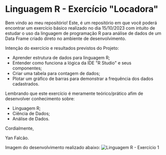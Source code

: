 # Linguagem R - Exercício "Locadora"

Bem vindo ao meu repositório! Este, é um repositório em que você poderá encontrar um exercício básico realizado no dia 15/10/2023 com intuito de estudar o uso da linguagem de programação R para análise de dados de um Data Frame criado direto no ambiente de desenvolvimento.

Intenção do exercício e resultados previstos do Projeto:

* Aprender estrutura de dados para linguagem R;
* Entender como funciona a lógica da IDE "R Studio" e seus componentes;
* Criar uma tabela para contagem de dados;
* Plotar um gráfico de barras para demonstrar a frequência dos dados cadastrados.

Lembrando que este exercício é meramente teórico/prático afim de desenvolver conhecimento sobre:

* Linguagem R;
* Ciência de Dados;
* Análise de Dados.

Cordialmente,

Yan Falcão.

Imagem do desenvolvimento realizado abaixo:
![Linguagem R - Exercício 1](https://github.com/YanBFalcao/Locadora-Linguagem-R/assets/56008873/1275b46f-3fae-47f0-a52f-11881b1ffd93)
